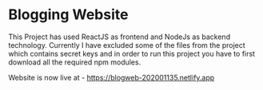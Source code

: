 <h1>Blogging Website</h1>

This Project has used ReactJS as frontend and NodeJs as backend technology. Currently I have excluded some of the files from the project which contains secret keys and in order to run this project you have to first download all the required npm modules.

Website is now live at - https://blogweb-202001135.netlify.app
